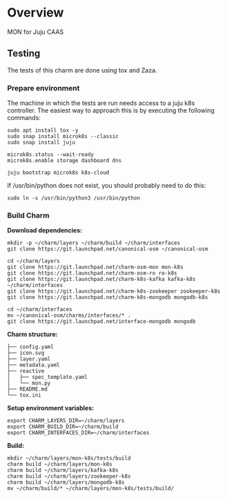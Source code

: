 <!--
Copyright 2020 Canonical Ltd.
Licensed under the Apache License, Version 2.0 (the "License");
you may not use this file except in compliance with the License.
You may obtain a copy of the License at
    http://www.apache.org/licenses/LICENSE-2.0
    Unless required by applicable law or agreed to in writing, software
    distributed under the License is distributed on an "AS IS" BASIS,
    WITHOUT WARRANTIES OR CONDITIONS OF ANY KIND, either express or implied.
    See the License for the specific language governing permissions and
    limitations under the License. -->

# Overview

MON for Juju CAAS

## Testing

The tests of this charm are done using tox and Zaza.



### Prepare environment

The machine in which the tests are run needs access to a juju k8s controller. The easiest way to approach this is by executing the following commands:

```
sudo apt install tox -y
sudo snap install microk8s --classic
sudo snap install juju

microk8s.status --wait-ready
microk8s.enable storage dashboard dns

juju bootstrap microk8s k8s-cloud
```

If /usr/bin/python does not exist, you should probably need to do this:

```
sudo ln -s /usr/bin/python3 /usr/bin/python
```
### Build Charm

**Download dependencies:**

```
mkdir -p ~/charm/layers ~/charm/build ~/charm/interfaces
git clone https://git.launchpad.net/canonical-osm ~/canonical-osm

cd ~/charm/layers
git clone https://git.launchpad.net/charm-osm-mon mon-k8s
git clone https://git.launchpad.net/charm-osm-ro ro-k8s
git clone https://git.launchpad.net/charm-k8s-kafka kafka-k8s ~/charm/interfaces
git clone https://git.launchpad.net/charm-k8s-zookeeper zookeeper-k8s
git clone https://git.launchpad.net/charm-k8s-mongodb mongodb-k8s

cd ~/charm/interfaces
mv ~/canonical-osm/charms/interfaces/* .
git clone https://git.launchpad.net/interface-mongodb mongodb

```

**Charm structure:**

```
├── config.yaml
├── icon.svg
├── layer.yaml
├── metadata.yaml
├── reactive
│   ├── spec_template.yaml
│   └── mon.py
├── README.md
└── tox.ini
```

**Setup environment variables:**

```
export CHARM_LAYERS_DIR=~/charm/layers
export CHARM_BUILD_DIR=~/charm/build
export CHARM_INTERFACES_DIR=~/charm/interfaces
```

**Build:**

```
mkdir ~/charm/layers/mon-k8s/tests/build
charm build ~/charm/layers/mon-k8s
charm build ~/charm/layers/kafka-k8s
charm build ~/charm/layers/zookeeper-k8s
charm build ~/charm/layers/mongodb-k8s
mv ~/charm/build/* ~/charm/layers/mon-k8s/tests/build/
```
